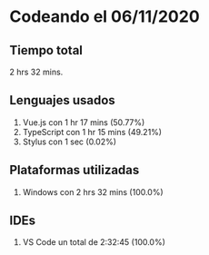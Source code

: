 # Codeando el 06/11/2020

## Tiempo total
2 hrs 32 mins.

## Lenguajes usados
1. Vue.js con 1 hr 17 mins (50.77%)
1. TypeScript con 1 hr 15 mins (49.21%)
1. Stylus con 1 sec (0.02%)

## Plataformas utilizadas
1. Windows con 2 hrs 32 mins (100.0%)

## IDEs
1. VS Code un total de 2:32:45 (100.0%)
